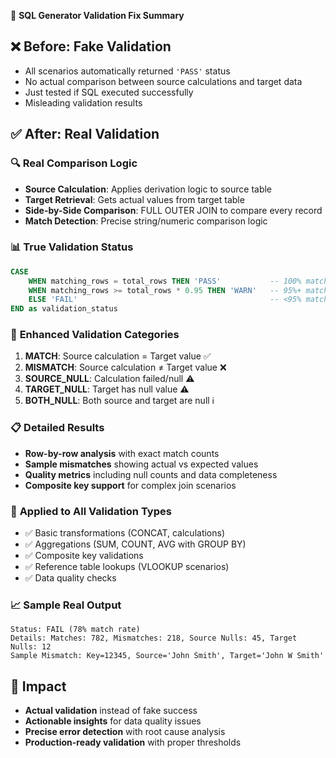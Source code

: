 🎯 **SQL Generator Validation Fix Summary**

## ❌ **Before: Fake Validation**
- All scenarios automatically returned `'PASS'` status
- No actual comparison between source calculations and target data
- Just tested if SQL executed successfully
- Misleading validation results

## ✅ **After: Real Validation**

### 🔍 **Real Comparison Logic**
- **Source Calculation**: Applies derivation logic to source table
- **Target Retrieval**: Gets actual values from target table
- **Side-by-Side Comparison**: FULL OUTER JOIN to compare every record
- **Match Detection**: Precise string/numeric comparison logic

### 📊 **True Validation Status**
```sql
CASE 
    WHEN matching_rows = total_rows THEN 'PASS'           -- 100% match
    WHEN matching_rows >= total_rows * 0.95 THEN 'WARN'   -- 95%+ match
    ELSE 'FAIL'                                           -- <95% match
END as validation_status
```

### 🔧 **Enhanced Validation Categories**

1. **MATCH**: Source calculation = Target value ✅
2. **MISMATCH**: Source calculation ≠ Target value ❌  
3. **SOURCE_NULL**: Calculation failed/null ⚠️
4. **TARGET_NULL**: Target has null value ⚠️
5. **BOTH_NULL**: Both source and target are null ℹ️

### 📋 **Detailed Results**
- **Row-by-row analysis** with exact match counts  
- **Sample mismatches** showing actual vs expected values
- **Quality metrics** including null counts and data completeness
- **Composite key support** for complex join scenarios

### 🎯 **Applied to All Validation Types**
- ✅ Basic transformations (CONCAT, calculations)
- ✅ Aggregations (SUM, COUNT, AVG with GROUP BY)
- ✅ Composite key validations
- ✅ Reference table lookups (VLOOKUP scenarios)
- ✅ Data quality checks

### 📈 **Sample Real Output**
```
Status: FAIL (78% match rate)
Details: Matches: 782, Mismatches: 218, Source Nulls: 45, Target Nulls: 12
Sample Mismatch: Key=12345, Source='John Smith', Target='John W Smith'
```

## 🚀 **Impact**
- **Actual validation** instead of fake success
- **Actionable insights** for data quality issues  
- **Precise error detection** with root cause analysis
- **Production-ready validation** with proper thresholds
